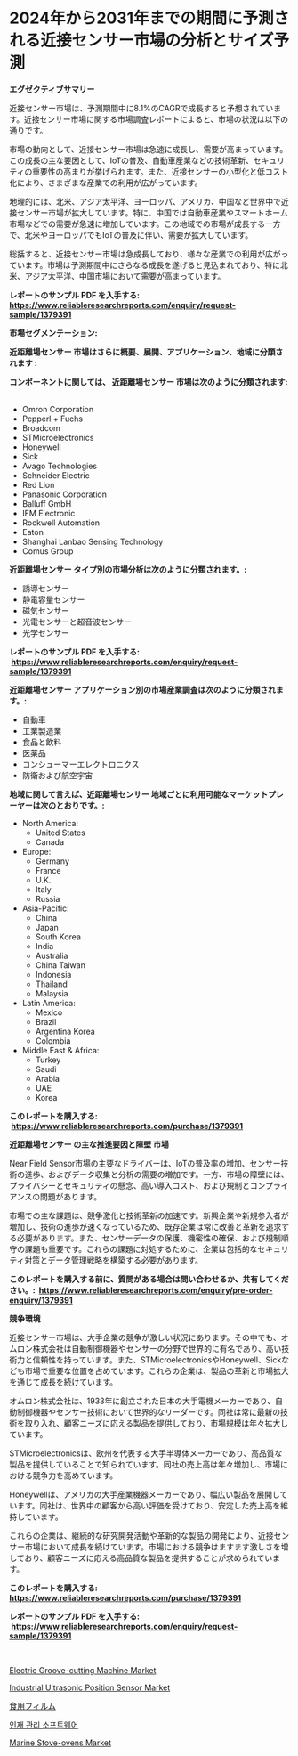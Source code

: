 <p><h1>2024年から2031年までの期間に予測される近接センサー市場の分析とサイズ予測</h1></p><p><strong>エグゼクティブサマリー</strong></p>
<p><p>近接センサー市場は、予測期間中に8.1%のCAGRで成長すると予想されています。近接センサー市場に関する市場調査レポートによると、市場の状況は以下の通りです。</p><p>市場の動向として、近接センサー市場は急速に成長し、需要が高まっています。この成長の主な要因として、IoTの普及、自動車産業などの技術革新、セキュリティの重要性の高まりが挙げられます。また、近接センサーの小型化と低コスト化により、さまざまな産業での利用が広がっています。</p><p>地理的には、北米、アジア太平洋、ヨーロッパ、アメリカ、中国など世界中で近接センサー市場が拡大しています。特に、中国では自動車産業やスマートホーム市場などでの需要が急速に増加しています。この地域での市場が成長する一方で、北米やヨーロッパでもIoTの普及に伴い、需要が拡大しています。</p><p>総括すると、近接センサー市場は急成長しており、様々な産業での利用が広がっています。市場は予測期間中にさらなる成長を遂げると見込まれており、特に北米、アジア太平洋、中国市場において需要が高まっています。</p></p>
<p><strong>レポートのサンプル PDF を入手する: <a href="https://www.reliableresearchreports.com/enquiry/request-sample/1379391">https://www.reliableresearchreports.com/enquiry/request-sample/1379391</a></strong></p>
<p><strong>市場セグメンテーション:</strong></p>
<p><strong> 近距離場センサー 市場はさらに概要、展開、アプリケーション、地域に分類されます :</strong></p>
<p><strong>コンポーネントに関しては、 近距離場センサー 市場は次のように分類されます: &nbsp;</strong></p>
<p><ul><li>Omron Corporation</li><li>Pepperl + Fuchs</li><li>Broadcom</li><li>STMicroelectronics</li><li>Honeywell</li><li>Sick</li><li>Avago Technologies</li><li>Schneider Electric</li><li>Red Lion</li><li>Panasonic Corporation</li><li>Balluff GmbH</li><li>IFM Electronic</li><li>Rockwell Automation</li><li>Eaton</li><li>Shanghai Lanbao Sensing Technology</li><li>Comus Group</li></ul></p>
<p><strong> 近距離場センサー タイプ別の市場分析は次のように分類されます。:</strong></p>
<p><ul><li>誘導センサー</li><li>静電容量センサー</li><li>磁気センサー</li><li>光電センサーと超音波センサー</li><li>光学センサー</li></ul></p>
<p><strong>レポートのサンプル PDF を入手する: &nbsp;<a href="https://www.reliableresearchreports.com/enquiry/request-sample/1379391">https://www.reliableresearchreports.com/enquiry/request-sample/1379391</a></strong></p>
<p><strong> 近距離場センサー アプリケーション別の市場産業調査は次のように分類されます。:</strong></p>
<p><ul><li>自動車</li><li>工業製造業</li><li>食品と飲料</li><li>医薬品</li><li>コンシューマーエレクトロニクス</li><li>防衛および航空宇宙</li></ul></p>
<p><strong>地域に関して言えば、近距離場センサー 地域ごとに利用可能なマーケットプレーヤーは次のとおりです。:</strong></p>
<p><ul>
    <li>
        North America:
        <ul>
            <li>United States</li>
            <li>Canada</li>
        </ul>
    </li>
    <li>
        Europe:
        <ul>
            <li>Germany</li>
            <li>France</li>
            <li>U.K.</li>
            <li>Italy</li>
            <li>Russia</li>
        </ul>
    </li>
    <li>
        Asia-Pacific:
        <ul>
            <li>China</li>
            <li>Japan</li>
            <li>South Korea</li>
            <li>India</li>
            <li>Australia</li>
            <li>China Taiwan</li>
            <li>Indonesia</li>
            <li>Thailand</li>
            <li>Malaysia</li>
        </ul>
    </li>
    <li>
        Latin America:
        <ul>
            <li>Mexico</li>
            <li>Brazil</li>
            <li>Argentina Korea</li>
            <li>Colombia</li>
        </ul>
    </li>
    <li>
        Middle East & Africa:
        <ul>
            <li>Turkey</li>
            <li>Saudi</li>
            <li>Arabia</li>
            <li>UAE</li>
            <li>Korea</li>
        </ul>
    </li>
    </ul></p>
<p><strong>このレポートを購入する: &nbsp;<a href="https://www.reliableresearchreports.com/purchase/1379391">https://www.reliableresearchreports.com/purchase/1379391</a></strong></p>
<p><strong>近距離場センサー の主な推進要因と障壁 市場</strong></p>
<p><p>Near Field Sensor市場の主要なドライバーは、IoTの普及率の増加、センサー技術の進歩、およびデータ収集と分析の需要の増加です。一方、市場の障壁には、プライバシーとセキュリティの懸念、高い導入コスト、および規制とコンプライアンスの問題があります。</p><p>市場での主な課題は、競争激化と技術革新の加速です。新興企業や新規参入者が増加し、技術の進歩が速くなっているため、既存企業は常に改善と革新を追求する必要があります。また、センサーデータの保護、機密性の確保、および規制順守の課題も重要です。これらの課題に対処するために、企業は包括的なセキュリティ対策とデータ管理戦略を構築する必要があります。</p></p>
<p><strong>このレポートを購入する前に、質問がある場合は問い合わせるか、共有してください。:&nbsp; <a href="https://www.reliableresearchreports.com/enquiry/pre-order-enquiry/1379391">https://www.reliableresearchreports.com/enquiry/pre-order-enquiry/1379391</a></strong></p>
<p><strong>競争環境</strong></p>
<p><p>近接センサー市場は、大手企業の競争が激しい状況にあります。その中でも、オムロン株式会社は自動制御機器やセンサーの分野で世界的に有名であり、高い技術力と信頼性を持っています。また、STMicroelectronicsやHoneywell、Sickなども市場で重要な位置を占めています。これらの企業は、製品の革新と市場拡大を通じて成長を続けています。</p><p>オムロン株式会社は、1933年に創立された日本の大手電機メーカーであり、自動制御機器やセンサー技術において世界的なリーダーです。同社は常に最新の技術を取り入れ、顧客ニーズに応える製品を提供しており、市場規模は年々拡大しています。</p><p>STMicroelectronicsは、欧州を代表する大手半導体メーカーであり、高品質な製品を提供していることで知られています。同社の売上高は年々増加し、市場における競争力を高めています。</p><p>Honeywellは、アメリカの大手産業機器メーカーであり、幅広い製品を展開しています。同社は、世界中の顧客から高い評価を受けており、安定した売上高を維持しています。</p><p>これらの企業は、継続的な研究開発活動や革新的な製品の開発により、近接センサー市場において成長を続けています。市場における競争はますます激しさを増しており、顧客ニーズに応える高品質な製品を提供することが求められています。</p></p>
<p><strong>このレポートを購入する: &nbsp; <a href="https://www.reliableresearchreports.com/purchase/1379391">https://www.reliableresearchreports.com/purchase/1379391</a></strong></p>
<p><strong>レポートのサンプル PDF を入手する: &nbsp;<a href="https://www.reliableresearchreports.com/enquiry/request-sample/1379391">https://www.reliableresearchreports.com/enquiry/request-sample/1379391</a></strong><strong></strong></p>
<p>&nbsp;</p>
<p><p><a href="https://issuu.com/reportprime-2/docs/electric-groove-cutting-machine-market-size-2030.p">Electric Groove-cutting Machine Market</a></p><p><a href="https://github.com/RickHolmes3/Market-Research-Report-List-3/blob/main/industrial-ultrasonic-position-sensor-market.md">Industrial Ultrasonic Position Sensor Market</a></p><p><a href="https://github.com/cnnriuez22368/Market-Research-Report-List-1/blob/main/1020929186568.md">食用フィルム</a></p><p><a href="https://medium.com/@hzoldrz75165644/%EC%9D%B8%EC%9E%AC-%EA%B4%80%EB%A6%AC-%EC%86%8C%ED%94%84%ED%8A%B8%EC%9B%A8%EC%96%B4-%EC%8B%9C%EC%9E%A5%EC%9D%80-%EC%8B%9C%EC%9E%A5-%EC%A0%90%EC%9C%A0%EC%9C%A8-%ED%81%AC%EA%B8%B0-%EB%B0%8F-2031%EB%85%84%EA%B9%8C%EC%A7%80-%EC%98%88%EC%B8%A1%EB%90%9C-%EC%98%88%EC%83%81%EC%9D%84-%EC%A4%91%EC%A0%90%EC%9C%BC%EB%A1%9C%ED%95%98%EA%B3%A0-%EC%9E%88%EC%8A%B5%EB%8B%88%EB%8B%A4-db58548a1c6a">인재 관리 소프트웨어</a></p><p><a href="https://zircon-bluebell-299.notion.site/Marine-Stove-ovens-Market-Research-Report-Forecasted-for-Period-from-2024-2031-by-Market-Type-Ma-b6d9c923bf3d4841820e1b856feb5257">Marine Stove-ovens Market</a></p></p>
